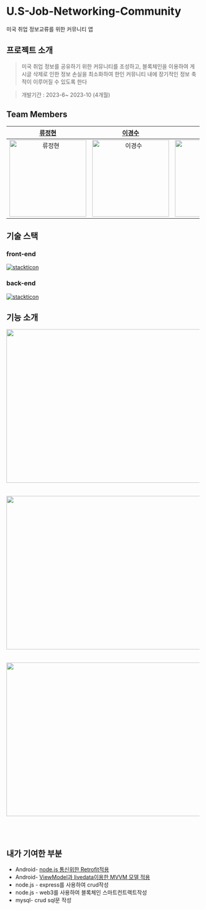 # U.S-Job-Networking-Community
미국 취업 정보교류를 위한 커뮤니티 앱
<br/>

## 프로젝트 소개
>미국 취업 정보를 공유하기 위한 커뮤니티를 조성하고, 블록체인을 이용하여 게시글 삭제로 인한 정보 손실을 최소화하여 한인 커뮤니티 내에 장기적인 정보 축적이 이루어질 수 있도록 한다

>개발기간 : 2023-6~ 2023-10 (4개월)
>

## Team Members
[류정현](https://github.com/JungHyun-Ryoo)| [이경수](https://github.com/qwelks) | [김민지](https://github.com/min20ta)
| :-----: | :-----: | :------: |
| <img src="https://avatars.githubusercontent.com/u/109725457?v=4" width=200px alt="류정현"/> | <img src="https://avatars.githubusercontent.com/u/134033584?v=4" width=200px alt="이경수"/> | <img src="https://avatars.githubusercontent.com/u/127599615?v=4" width=200px alt="김민지"/> |

  
## 기술 스택
### front-end
[![stackticon](https://firebasestorage.googleapis.com/v0/b/stackticon-81399.appspot.com/o/images%2F1725374901355?alt=media&token=130724f5-9236-42ed-b894-bbbc44721cad)](https://github.com/msdio/stackticon)
### back-end
[![stackticon](https://firebasestorage.googleapis.com/v0/b/stackticon-81399.appspot.com/o/images%2F1725375000168?alt=media&token=be866dec-3149-4219-a79b-4e3d0c383dff)](https://github.com/msdio/stackticon)

## 기능 소개
<img src="https://github.com/user-attachments/assets/186a7195-1930-40b7-af7f-872d162cce1b" width="750" height="400"/>
<br/>
<br/>
<br/>

<img src="https://github.com/user-attachments/assets/d5deef2c-1543-4cc0-a2e4-29ad81b404ba" width="750" height="400"/>
<br/>
<br/>
<br/>
<img src="https://github.com/user-attachments/assets/a6963af5-6c1f-45d1-bd53-b951b2403ad6" width="650" height="400"/>
<br/>
<br/>
<br/>
<br/>

## 내가 기여한 부분
- Android- [node.js 통신위한 Retrofit적용](https://github.com/min20ta/U.S-Job-Networking-Community.wiki.git)
- Android- [ViewModel과 livedata이용한 MVVM 모델 적용](https://github.com/min20ta/U.S-Job-Networking-Community.wiki.git)
- node.js - express를 사용하여 crud작성
- node.js - web3를 사용하여 블록체인 스마트컨트랙트작성
- mysql- crud sql문 작성

